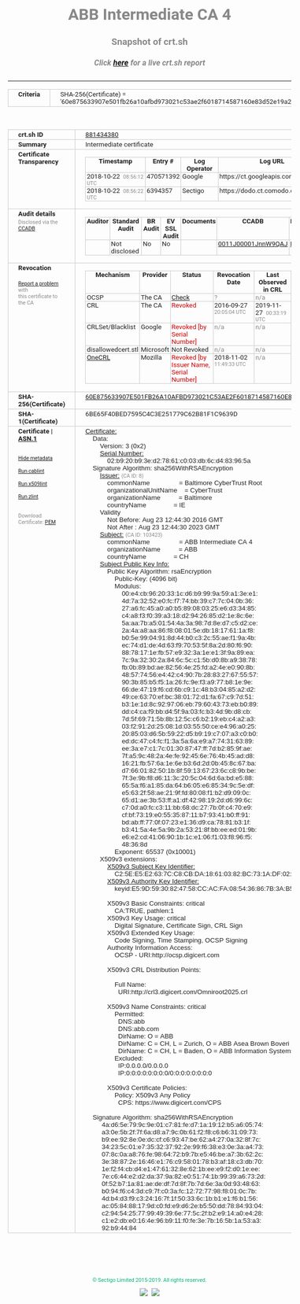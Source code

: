 # ABB Intermediate CA 4
### Snapshot of crt.sh
##### Click [here](https://crt.sh/?q=60E875633907E501FB26A10AFBD973021C53AE2F6018714587160E83D52E19A2) for a live crt.sh report

---
<!DOCTYPE HTML PUBLIC "-//W3C//DTD HTML 4.0 Transitional//EN">
<HTML>
<HEAD>
  <META http-equiv="Content-Type" content="text/html; charset=UTF-8">
  <TITLE>crt.sh | 60e875633907e501fb26a10afbd973021c53ae2f6018714587160e83d52e19a2</TITLE>
  <META name="description" content="Free CT Log Certificate Search Tool from Sectigo (formerly Comodo CA)">
  <META name="keywords" content="crt.sh, CT, Certificate Transparency, Certificate Search, SSL Certificate, Sectigo, Comodo CA">
  <LINK href="//fonts.googleapis.com/css?family=Roboto+Mono|Roboto:400,400i,700,700i" rel="stylesheet">
  <STYLE type="text/css">
    a {
      white-space: nowrap;
    }
    body {
      color: #888888;
      font: 12pt Roboto, sans-serif;
      padding-top: 10px;
      text-align: center
    }
    form {
      margin: 0px
    }
    span {
      border-radius: 10px
    }
    span.heading {
      color: #888888;
      font: 12pt Roboto, sans-serif
    }
    span.title {
      background-color: #00B373;
      color: #FFFFFF;
      font: bold 18pt Roboto, sans-serif;
      padding: 0px 5px
    }
    span.text {
      color: #888888;
      font: 10pt Roboto, sans-serif
    }
    span.whiteongrey {
      background-color: #D9D9D6;
      color: #FFFFFF;
      font: bold 18pt Roboto, sans-serif;
      padding: 0px 5px
    }
    table {
      border-collapse: collapse;
      color: #222222;
      font: 10pt Roboto, sans-serif;
      margin-left: auto;
      margin-right: auto
    }
    table.options {
      border: none;
      margin-left: 10px
    }
    td, th {
      border: 1px solid #CCCCCC;
      padding: 0px 2px;
      text-align: left;
      vertical-align: top
    }
    td.outer, th.outer {
      border: 1px solid #CCCCCC;
      padding: 2px 20px;
      text-align: left
    }
    th.heading {
      color: #888888;
      font: bold italic 12pt Roboto, sans-serif;
      padding: 20px 0px 0px;
      text-align: center
    }
    th.options, td.options {
      border: none;
      vertical-align: middle
    }
    td.text {
      font: 10pt "Roboto Mono", sans-serif;
      padding: 2px 20px
    }
    td.heading {
      border: none;
      color: #888888;
      font: 12pt Roboto, sans-serif;
      padding-top: 20px;
      text-align: center
    }
    table.lint td, th {
      text-align: center
    }
    .button {
      background-color: #00B373;
      border-radius: 10px;
      color: #FFFFFF;
      font: bold 13pt Roboto, sans-serif
    }
    .copyright {
      font: 8pt Roboto, sans-serif;
      color: #00B373
    }
    .input {
      border: 1px solid #888888;
      font-weight: bold;
      text-align: center
    }
    .small {
      font: 8pt Roboto, sans-serif;
      color: #888888
    }
    .error {
      background-color: #FFDFDF;
      color: #CC0000;
      font-weight: bold
    }
    .fatal {
      background-color: #0000AA;
      color: #FFFFFF;
      font-weight: bold
    }
    .notice {
      background-color: #FFFFDF;
      color: #606000
    }
    .warning {
      background-color: #FFEFDF;
      color: #DF6000
    }
  </STYLE>
</HEAD>
<BODY>

<TABLE>
  <TR>
    <TH class="outer">Criteria</TH>
    <TD class="outer">SHA-256(Certificate) = '60e875633907e501fb26a10afbd973021c53ae2f6018714587160e83d52e19a2'</TD>
  </TR>
</TABLE>
<BR>
<TABLE>
  <TR>
    <TH class="outer">crt.sh ID</TH>
    <TD class="outer"><A href="?id=881434380">881434380</A></TD>
  </TR>
  <TR>
    <TH class="outer">Summary</TH>
    <TD class="outer">Intermediate certificate</TD>
  </TR>
  <TR>
    <TH class="outer">Certificate<BR>Transparency</TH>
    <TD class="outer">
<TABLE class="options" style="margin-left:0px">
  <TR>
    <TH>Timestamp</TH>
    <TH>Entry #</TH>
    <TH>Log Operator</TH>
    <TH>Log URL</TH>
  </TR>
  <TR>
    <TD>2018-10-22&nbsp; <FONT class="small">08:56:12 UTC</FONT></TD>
    <TD>470571392</TD>
    <TD>Google</TD>
    <TD>https://ct.googleapis.com/rocketeer</TD>
  </TR>
  <TR>
    <TD>2018-10-22&nbsp; <FONT class="small">08:56:22 UTC</FONT></TD>
    <TD>6394357</TD>
    <TD>Sectigo</TD>
    <TD>https://dodo.ct.comodo.com</TD>
  </TR>
</TABLE>
    </TD>
  </TR>
  <TR>
    <TH class="outer">Audit details<BR>
      <DIV class="small" style="padding-top:3px">Disclosed via the
        <A href="//ccadb-public.secure.force.com/mozilla/PublicAllIntermediateCerts" target="_blank">CCADB</A></DIV>
    </TH>
    <TD class="outer">
<TABLE class="options" style="margin-left:0px">
  <TR>
    <TH>Auditor</TH>
    <TH>Standard Audit</TH>
    <TH>BR Audit</TH>
    <TH>EV SSL Audit</TH>
    <TH>Documents</TH>
    <TH>CCADB</TH>
    <TH>Root Owner / Certificate</TH>
  </TR>
  <TR>
    <TD style="vertical-align:middle"></TD>
    <TD>Not disclosed    <TD>No    <TD>No    <TD>
    </TD>
    <TD><A href="//ccadb.force.com/0011J00001JnnW9QAJ" target="_blank">0011J00001JnnW9QAJ</A></TD>
    <TD><A href="/?id=76">DigiCert</A></TD>
  </TR>
</TABLE>
    </TD>
  </TR>
  <TR>
    <TH class="outer">Revocation<BR><BR>
      <DIV class="small" style="padding-top:3px"><A href="?id=881434380&opt=problemreporting">Report a problem</A> with<BR>this certificate to the CA</DIV></TH>
    <TD class="outer">
      <TABLE class="options" style="margin-left:0px">
        <TR>
          <TH>Mechanism</TH>
          <TH>Provider</TH>
          <TH>Status</TH>
          <TH>Revocation Date</TH>
          <TH>Last Observed in CRL</TH>
          <TH>Last Checked <SPAN style="color:#CC0000;vertical-align:middle;font-size:70%;font-weight:normal">(Error)</SPAN></TH>
        </TR>
        <TR>
          <TD>OCSP</TD>
          <TD>The CA</TD>
          <TD><A href="?id=881434380&opt=ocsp">Check</A></TD>
          <TD><SPAN style="color:#888888">?</SPAN></TD>
          <TD><SPAN style="color:#888888">n/a</SPAN></TD>
          <TD><SPAN style="color:#888888">?</SPAN></TD>
        </TR>
        <TR>
          <TD>CRL</TD>
          <TD>The CA</TD>
          <TD><SPAN style="color:#CC0000">Revoked</SPAN></TD><TD>2016-09-27&nbsp; <FONT class="small">20:05:04 UTC</FONT></TD><TD>2019-11-27&nbsp; <FONT class="small">00:33:19 UTC</FONT></TD><TD>2019-12-04&nbsp; <FONT class="small">20:05:09 UTC</FONT></TD>
        </TR>
        <TR>
          <TD>CRLSet/Blacklist</TD>
          <TD>Google</TD>
          <TD><SPAN style="color:#CC0000">Revoked [by Serial Number]</SPAN></TD>
          <TD><SPAN style="color:#888888">n/a</SPAN></TD>
          <TD><SPAN style="color:#888888">n/a</SPAN></TD>
          <TD><SPAN style="color:#888888">n/a</SPAN></TD>
        </TR>
        <TR>
          <TD>disallowedcert.stl</TD>
          <TD>Microsoft</TD>
          <TD>Not Revoked</TD>
          <TD><SPAN style="color:#888888">n/a</SPAN></TD>
          <TD><SPAN style="color:#888888">n/a</SPAN></TD>
          <TD><SPAN style="color:#888888">n/a</SPAN></TD>
        </TR>
        <TR>
          <TD><A href="/mozilla-onecrl" target="_blank">OneCRL</A></TD>
          <TD>Mozilla</TD>
          <TD><SPAN style="color:#CC0000">Revoked [by Issuer Name, Serial Number]</SPAN></TD><TD>2018-11-02&nbsp; <FONT class="small">11:49:33 UTC</FONT></TD>
          <TD><SPAN style="color:#888888">n/a</SPAN></TD>
          <TD><SPAN style="color:#888888">n/a</SPAN></TD>
        </TR>
      </TABLE>
    </TD>
  </TR>
  <TR>
    <TH class="outer">SHA-256(Certificate)</TH>
    <TD class="outer"><A href="//censys.io/certificates/60e875633907e501fb26a10afbd973021c53ae2f6018714587160e83d52e19a2">60E875633907E501FB26A10AFBD973021C53AE2F6018714587160E83D52E19A2</A></TD>
  </TR>
  <TR>
    <TH class="outer">SHA-1(Certificate)</TH>
    <TD class="outer">6BE65F40BED7595C4C3E251779C62B81F1C9639D</TD>
  </TR>
  <TR>
    <TH class="outer">Certificate | <A href="?asn1=881434380">ASN.1</A>
      <SPAN class="small"><BR>
      <BR><BR><A href="?id=881434380&opt=nometadata">Hide metadata</A>
      <BR><BR><A href="?id=881434380&opt=cablint">Run cablint</A>
      <BR><BR><A href="?id=881434380&opt=x509lint">Run x509lint</A>
      <BR><BR><A href="?id=881434380&opt=zlint">Run zlint</A>
      <BR><BR><BR>Download Certificate: <A href="?d=881434380">PEM</A>
      </SPAN>
    </TH>
    <TD class="text"><A href="?d=881434380">Certificate:</A><BR>&nbsp;&nbsp;&nbsp;&nbsp;Data:<BR>&nbsp;&nbsp;&nbsp;&nbsp;&nbsp;&nbsp;&nbsp;&nbsp;Version:&nbsp;3&nbsp;(0x2)<BR>&nbsp;&nbsp;&nbsp;&nbsp;&nbsp;&nbsp;&nbsp;&nbsp;<A href="?serial=02b920b93ed27861c003db6cd483965a">Serial&nbsp;Number:</A><BR>&nbsp;&nbsp;&nbsp;&nbsp;&nbsp;&nbsp;&nbsp;&nbsp;&nbsp;&nbsp;&nbsp;&nbsp;02:b9:20:b9:3e:d2:78:61:c0:03:db:6c:d4:83:96:5a<BR>&nbsp;&nbsp;&nbsp;&nbsp;Signature&nbsp;Algorithm:&nbsp;sha256WithRSAEncryption<BR>&nbsp;&nbsp;&nbsp;&nbsp;&nbsp;&nbsp;&nbsp;&nbsp;<A href="?caid=8">Issuer:</A> <SPAN class="small">(CA ID: 8)</SPAN><BR>&nbsp;&nbsp;&nbsp;&nbsp;&nbsp;&nbsp;&nbsp;&nbsp;&nbsp;&nbsp;&nbsp;&nbsp;commonName&nbsp;&nbsp;&nbsp;&nbsp;&nbsp;&nbsp;&nbsp;&nbsp;&nbsp;&nbsp;&nbsp;&nbsp;&nbsp;&nbsp;&nbsp;&nbsp;=&nbsp;Baltimore&nbsp;CyberTrust&nbsp;Root<BR>&nbsp;&nbsp;&nbsp;&nbsp;&nbsp;&nbsp;&nbsp;&nbsp;&nbsp;&nbsp;&nbsp;&nbsp;organizationalUnitName&nbsp;&nbsp;&nbsp;&nbsp;=&nbsp;CyberTrust<BR>&nbsp;&nbsp;&nbsp;&nbsp;&nbsp;&nbsp;&nbsp;&nbsp;&nbsp;&nbsp;&nbsp;&nbsp;organizationName&nbsp;&nbsp;&nbsp;&nbsp;&nbsp;&nbsp;&nbsp;&nbsp;&nbsp;&nbsp;=&nbsp;Baltimore<BR>&nbsp;&nbsp;&nbsp;&nbsp;&nbsp;&nbsp;&nbsp;&nbsp;&nbsp;&nbsp;&nbsp;&nbsp;countryName&nbsp;&nbsp;&nbsp;&nbsp;&nbsp;&nbsp;&nbsp;&nbsp;&nbsp;&nbsp;&nbsp;&nbsp;&nbsp;&nbsp;&nbsp;=&nbsp;IE<BR>&nbsp;&nbsp;&nbsp;&nbsp;&nbsp;&nbsp;&nbsp;&nbsp;Validity<BR>&nbsp;&nbsp;&nbsp;&nbsp;&nbsp;&nbsp;&nbsp;&nbsp;&nbsp;&nbsp;&nbsp;&nbsp;Not&nbsp;Before:&nbsp;Aug&nbsp;23&nbsp;12:44:30&nbsp;2016&nbsp;GMT<BR>&nbsp;&nbsp;&nbsp;&nbsp;&nbsp;&nbsp;&nbsp;&nbsp;&nbsp;&nbsp;&nbsp;&nbsp;Not&nbsp;After&nbsp;:&nbsp;Aug&nbsp;23&nbsp;12:44:30&nbsp;2023&nbsp;GMT<BR>&nbsp;&nbsp;&nbsp;&nbsp;&nbsp;&nbsp;&nbsp;&nbsp;<A href="?caid=103423">Subject:</A> <SPAN class="small">(CA ID: 103423)</SPAN><BR>&nbsp;&nbsp;&nbsp;&nbsp;&nbsp;&nbsp;&nbsp;&nbsp;&nbsp;&nbsp;&nbsp;&nbsp;commonName&nbsp;&nbsp;&nbsp;&nbsp;&nbsp;&nbsp;&nbsp;&nbsp;&nbsp;&nbsp;&nbsp;&nbsp;&nbsp;&nbsp;&nbsp;&nbsp;=&nbsp;ABB&nbsp;Intermediate&nbsp;CA&nbsp;4<BR>&nbsp;&nbsp;&nbsp;&nbsp;&nbsp;&nbsp;&nbsp;&nbsp;&nbsp;&nbsp;&nbsp;&nbsp;organizationName&nbsp;&nbsp;&nbsp;&nbsp;&nbsp;&nbsp;&nbsp;&nbsp;&nbsp;&nbsp;=&nbsp;ABB<BR>&nbsp;&nbsp;&nbsp;&nbsp;&nbsp;&nbsp;&nbsp;&nbsp;&nbsp;&nbsp;&nbsp;&nbsp;countryName&nbsp;&nbsp;&nbsp;&nbsp;&nbsp;&nbsp;&nbsp;&nbsp;&nbsp;&nbsp;&nbsp;&nbsp;&nbsp;&nbsp;&nbsp;=&nbsp;CH<BR>&nbsp;&nbsp;&nbsp;&nbsp;&nbsp;&nbsp;&nbsp;&nbsp;<A href="?spkisha256=91a3ab4f3a1ef86879716b795df6ad71c02db6b9db9520b06288c59fb5349613">Subject&nbsp;Public&nbsp;Key&nbsp;Info:</A><BR>&nbsp;&nbsp;&nbsp;&nbsp;&nbsp;&nbsp;&nbsp;&nbsp;&nbsp;&nbsp;&nbsp;&nbsp;Public&nbsp;Key&nbsp;Algorithm:&nbsp;rsaEncryption<BR>&nbsp;&nbsp;&nbsp;&nbsp;&nbsp;&nbsp;&nbsp;&nbsp;&nbsp;&nbsp;&nbsp;&nbsp;&nbsp;&nbsp;&nbsp;&nbsp;Public-Key:&nbsp;(4096&nbsp;bit)<BR>&nbsp;&nbsp;&nbsp;&nbsp;&nbsp;&nbsp;&nbsp;&nbsp;&nbsp;&nbsp;&nbsp;&nbsp;&nbsp;&nbsp;&nbsp;&nbsp;Modulus:<BR>&nbsp;&nbsp;&nbsp;&nbsp;&nbsp;&nbsp;&nbsp;&nbsp;&nbsp;&nbsp;&nbsp;&nbsp;&nbsp;&nbsp;&nbsp;&nbsp;&nbsp;&nbsp;&nbsp;&nbsp;00:e4:cb:96:20:33:1c:d6:b9:99:9a:59:a1:3e:e1:<BR>&nbsp;&nbsp;&nbsp;&nbsp;&nbsp;&nbsp;&nbsp;&nbsp;&nbsp;&nbsp;&nbsp;&nbsp;&nbsp;&nbsp;&nbsp;&nbsp;&nbsp;&nbsp;&nbsp;&nbsp;4d:7a:32:52:e0:fc:f7:74:bb:39:c7:7c:04:0b:36:<BR>&nbsp;&nbsp;&nbsp;&nbsp;&nbsp;&nbsp;&nbsp;&nbsp;&nbsp;&nbsp;&nbsp;&nbsp;&nbsp;&nbsp;&nbsp;&nbsp;&nbsp;&nbsp;&nbsp;&nbsp;27:a6:fc:45:a0:a0:b5:89:08:03:25:e6:d3:34:85:<BR>&nbsp;&nbsp;&nbsp;&nbsp;&nbsp;&nbsp;&nbsp;&nbsp;&nbsp;&nbsp;&nbsp;&nbsp;&nbsp;&nbsp;&nbsp;&nbsp;&nbsp;&nbsp;&nbsp;&nbsp;c4:a8:f3:f0:39:a3:18:d2:94:26:85:d2:1e:8c:6e:<BR>&nbsp;&nbsp;&nbsp;&nbsp;&nbsp;&nbsp;&nbsp;&nbsp;&nbsp;&nbsp;&nbsp;&nbsp;&nbsp;&nbsp;&nbsp;&nbsp;&nbsp;&nbsp;&nbsp;&nbsp;5a:aa:7b:a5:01:54:4a:3a:98:7d:8e:d7:c5:d2:ce:<BR>&nbsp;&nbsp;&nbsp;&nbsp;&nbsp;&nbsp;&nbsp;&nbsp;&nbsp;&nbsp;&nbsp;&nbsp;&nbsp;&nbsp;&nbsp;&nbsp;&nbsp;&nbsp;&nbsp;&nbsp;2a:4a:a8:aa:86:f8:08:01:5e:db:18:17:61:1a:f8:<BR>&nbsp;&nbsp;&nbsp;&nbsp;&nbsp;&nbsp;&nbsp;&nbsp;&nbsp;&nbsp;&nbsp;&nbsp;&nbsp;&nbsp;&nbsp;&nbsp;&nbsp;&nbsp;&nbsp;&nbsp;b0:5e:99:04:91:8d:44:b0:c3:2c:55:ae:f1:9a:4b:<BR>&nbsp;&nbsp;&nbsp;&nbsp;&nbsp;&nbsp;&nbsp;&nbsp;&nbsp;&nbsp;&nbsp;&nbsp;&nbsp;&nbsp;&nbsp;&nbsp;&nbsp;&nbsp;&nbsp;&nbsp;ec:74:d1:de:4d:63:f9:70:53:5f:8a:2d:80:f6:90:<BR>&nbsp;&nbsp;&nbsp;&nbsp;&nbsp;&nbsp;&nbsp;&nbsp;&nbsp;&nbsp;&nbsp;&nbsp;&nbsp;&nbsp;&nbsp;&nbsp;&nbsp;&nbsp;&nbsp;&nbsp;88:78:17:1e:fb:57:e9:32:3a:1e:e1:3f:9a:89:ea:<BR>&nbsp;&nbsp;&nbsp;&nbsp;&nbsp;&nbsp;&nbsp;&nbsp;&nbsp;&nbsp;&nbsp;&nbsp;&nbsp;&nbsp;&nbsp;&nbsp;&nbsp;&nbsp;&nbsp;&nbsp;7c:9a:32:30:2a:84:6c:5c:c1:5b:d0:8b:a9:38:78:<BR>&nbsp;&nbsp;&nbsp;&nbsp;&nbsp;&nbsp;&nbsp;&nbsp;&nbsp;&nbsp;&nbsp;&nbsp;&nbsp;&nbsp;&nbsp;&nbsp;&nbsp;&nbsp;&nbsp;&nbsp;fb:0b:89:bd:ae:82:56:4e:25:fd:a2:4e:e0:90:8b:<BR>&nbsp;&nbsp;&nbsp;&nbsp;&nbsp;&nbsp;&nbsp;&nbsp;&nbsp;&nbsp;&nbsp;&nbsp;&nbsp;&nbsp;&nbsp;&nbsp;&nbsp;&nbsp;&nbsp;&nbsp;48:57:74:56:e4:42:c4:90:7b:28:83:27:67:55:57:<BR>&nbsp;&nbsp;&nbsp;&nbsp;&nbsp;&nbsp;&nbsp;&nbsp;&nbsp;&nbsp;&nbsp;&nbsp;&nbsp;&nbsp;&nbsp;&nbsp;&nbsp;&nbsp;&nbsp;&nbsp;90:3b:85:b5:f5:1a:26:fc:9e:f3:a9:77:b8:1e:9e:<BR>&nbsp;&nbsp;&nbsp;&nbsp;&nbsp;&nbsp;&nbsp;&nbsp;&nbsp;&nbsp;&nbsp;&nbsp;&nbsp;&nbsp;&nbsp;&nbsp;&nbsp;&nbsp;&nbsp;&nbsp;66:de:47:19:f6:cd:6b:c9:1c:48:b3:04:85:a2:d2:<BR>&nbsp;&nbsp;&nbsp;&nbsp;&nbsp;&nbsp;&nbsp;&nbsp;&nbsp;&nbsp;&nbsp;&nbsp;&nbsp;&nbsp;&nbsp;&nbsp;&nbsp;&nbsp;&nbsp;&nbsp;49:ce:63:70:ef:bc:38:01:72:d1:fa:67:c9:7d:51:<BR>&nbsp;&nbsp;&nbsp;&nbsp;&nbsp;&nbsp;&nbsp;&nbsp;&nbsp;&nbsp;&nbsp;&nbsp;&nbsp;&nbsp;&nbsp;&nbsp;&nbsp;&nbsp;&nbsp;&nbsp;b3:1e:1d:8c:92:97:06:eb:79:60:43:73:eb:b0:89:<BR>&nbsp;&nbsp;&nbsp;&nbsp;&nbsp;&nbsp;&nbsp;&nbsp;&nbsp;&nbsp;&nbsp;&nbsp;&nbsp;&nbsp;&nbsp;&nbsp;&nbsp;&nbsp;&nbsp;&nbsp;dd:c4:ca:f9:bb:d4:5f:9a:03:fc:b3:4d:9b:d8:cb:<BR>&nbsp;&nbsp;&nbsp;&nbsp;&nbsp;&nbsp;&nbsp;&nbsp;&nbsp;&nbsp;&nbsp;&nbsp;&nbsp;&nbsp;&nbsp;&nbsp;&nbsp;&nbsp;&nbsp;&nbsp;7d:5f:69:71:5b:8b:12:5c:c6:b2:19:eb:c4:a2:a3:<BR>&nbsp;&nbsp;&nbsp;&nbsp;&nbsp;&nbsp;&nbsp;&nbsp;&nbsp;&nbsp;&nbsp;&nbsp;&nbsp;&nbsp;&nbsp;&nbsp;&nbsp;&nbsp;&nbsp;&nbsp;03:f2:91:2d:25:08:1d:03:55:50:ce:e4:96:a0:25:<BR>&nbsp;&nbsp;&nbsp;&nbsp;&nbsp;&nbsp;&nbsp;&nbsp;&nbsp;&nbsp;&nbsp;&nbsp;&nbsp;&nbsp;&nbsp;&nbsp;&nbsp;&nbsp;&nbsp;&nbsp;20:85:03:d6:5b:59:22:d5:b9:19:c7:07:a3:c0:b0:<BR>&nbsp;&nbsp;&nbsp;&nbsp;&nbsp;&nbsp;&nbsp;&nbsp;&nbsp;&nbsp;&nbsp;&nbsp;&nbsp;&nbsp;&nbsp;&nbsp;&nbsp;&nbsp;&nbsp;&nbsp;ed:dc:47:c4:fc:f1:3a:5a:6a:e9:a7:74:31:63:89:<BR>&nbsp;&nbsp;&nbsp;&nbsp;&nbsp;&nbsp;&nbsp;&nbsp;&nbsp;&nbsp;&nbsp;&nbsp;&nbsp;&nbsp;&nbsp;&nbsp;&nbsp;&nbsp;&nbsp;&nbsp;ee:3a:e7:c1:7c:01:30:87:47:ff:7d:b2:85:9f:ae:<BR>&nbsp;&nbsp;&nbsp;&nbsp;&nbsp;&nbsp;&nbsp;&nbsp;&nbsp;&nbsp;&nbsp;&nbsp;&nbsp;&nbsp;&nbsp;&nbsp;&nbsp;&nbsp;&nbsp;&nbsp;7f:a5:9c:48:2a:4e:fe:92:45:6e:76:4b:45:ad:d8:<BR>&nbsp;&nbsp;&nbsp;&nbsp;&nbsp;&nbsp;&nbsp;&nbsp;&nbsp;&nbsp;&nbsp;&nbsp;&nbsp;&nbsp;&nbsp;&nbsp;&nbsp;&nbsp;&nbsp;&nbsp;16:21:fb:57:6a:1e:6e:b3:6d:2d:0b:45:8c:67:ba:<BR>&nbsp;&nbsp;&nbsp;&nbsp;&nbsp;&nbsp;&nbsp;&nbsp;&nbsp;&nbsp;&nbsp;&nbsp;&nbsp;&nbsp;&nbsp;&nbsp;&nbsp;&nbsp;&nbsp;&nbsp;d7:66:01:82:50:1b:8f:59:13:67:23:6c:c8:9b:be:<BR>&nbsp;&nbsp;&nbsp;&nbsp;&nbsp;&nbsp;&nbsp;&nbsp;&nbsp;&nbsp;&nbsp;&nbsp;&nbsp;&nbsp;&nbsp;&nbsp;&nbsp;&nbsp;&nbsp;&nbsp;7f:3e:9b:f8:d6:11:3c:20:5c:04:6d:6a:bd:e5:88:<BR>&nbsp;&nbsp;&nbsp;&nbsp;&nbsp;&nbsp;&nbsp;&nbsp;&nbsp;&nbsp;&nbsp;&nbsp;&nbsp;&nbsp;&nbsp;&nbsp;&nbsp;&nbsp;&nbsp;&nbsp;65:5a:f6:a1:85:da:64:b6:05:e6:85:34:9c:5e:df:<BR>&nbsp;&nbsp;&nbsp;&nbsp;&nbsp;&nbsp;&nbsp;&nbsp;&nbsp;&nbsp;&nbsp;&nbsp;&nbsp;&nbsp;&nbsp;&nbsp;&nbsp;&nbsp;&nbsp;&nbsp;e5:63:2f:58:ae:21:9f:fd:80:08:f1:b2:d9:09:0c:<BR>&nbsp;&nbsp;&nbsp;&nbsp;&nbsp;&nbsp;&nbsp;&nbsp;&nbsp;&nbsp;&nbsp;&nbsp;&nbsp;&nbsp;&nbsp;&nbsp;&nbsp;&nbsp;&nbsp;&nbsp;65:d1:ae:3b:53:ff:a1:df:42:98:19:2d:d6:99:6c:<BR>&nbsp;&nbsp;&nbsp;&nbsp;&nbsp;&nbsp;&nbsp;&nbsp;&nbsp;&nbsp;&nbsp;&nbsp;&nbsp;&nbsp;&nbsp;&nbsp;&nbsp;&nbsp;&nbsp;&nbsp;c7:0d:a0:fc:c3:11:bb:68:dc:27:7b:0f:c4:70:e9:<BR>&nbsp;&nbsp;&nbsp;&nbsp;&nbsp;&nbsp;&nbsp;&nbsp;&nbsp;&nbsp;&nbsp;&nbsp;&nbsp;&nbsp;&nbsp;&nbsp;&nbsp;&nbsp;&nbsp;&nbsp;cf:bf:73:19:e0:55:35:87:11:b7:93:41:b0:ff:91:<BR>&nbsp;&nbsp;&nbsp;&nbsp;&nbsp;&nbsp;&nbsp;&nbsp;&nbsp;&nbsp;&nbsp;&nbsp;&nbsp;&nbsp;&nbsp;&nbsp;&nbsp;&nbsp;&nbsp;&nbsp;bd:ab:ff:77:0f:07:23:e1:36:d9:ca:78:81:b3:1f:<BR>&nbsp;&nbsp;&nbsp;&nbsp;&nbsp;&nbsp;&nbsp;&nbsp;&nbsp;&nbsp;&nbsp;&nbsp;&nbsp;&nbsp;&nbsp;&nbsp;&nbsp;&nbsp;&nbsp;&nbsp;b3:41:5a:4e:5a:9b:2a:53:21:8f:bb:ee:ed:01:9b:<BR>&nbsp;&nbsp;&nbsp;&nbsp;&nbsp;&nbsp;&nbsp;&nbsp;&nbsp;&nbsp;&nbsp;&nbsp;&nbsp;&nbsp;&nbsp;&nbsp;&nbsp;&nbsp;&nbsp;&nbsp;e6:e2:cd:41:06:90:1b:1c:e1:06:f1:03:f8:96:f5:<BR>&nbsp;&nbsp;&nbsp;&nbsp;&nbsp;&nbsp;&nbsp;&nbsp;&nbsp;&nbsp;&nbsp;&nbsp;&nbsp;&nbsp;&nbsp;&nbsp;&nbsp;&nbsp;&nbsp;&nbsp;48:36:8d<BR>&nbsp;&nbsp;&nbsp;&nbsp;&nbsp;&nbsp;&nbsp;&nbsp;&nbsp;&nbsp;&nbsp;&nbsp;&nbsp;&nbsp;&nbsp;&nbsp;Exponent:&nbsp;65537&nbsp;(0x10001)<BR>&nbsp;&nbsp;&nbsp;&nbsp;&nbsp;&nbsp;&nbsp;&nbsp;X509v3&nbsp;extensions:<BR>&nbsp;&nbsp;&nbsp;&nbsp;&nbsp;&nbsp;&nbsp;&nbsp;&nbsp;&nbsp;&nbsp;&nbsp;<A href="?ski=c25ee5e2637cc8cbda18610382bc731adf0264bf">X509v3&nbsp;Subject&nbsp;Key&nbsp;Identifier:</A><BR>&nbsp;&nbsp;&nbsp;&nbsp;&nbsp;&nbsp;&nbsp;&nbsp;&nbsp;&nbsp;&nbsp;&nbsp;&nbsp;&nbsp;&nbsp;&nbsp;C2:5E:E5:E2:63:7C:C8:CB:DA:18:61:03:82:BC:73:1A:DF:02:64:BF<BR>&nbsp;&nbsp;&nbsp;&nbsp;&nbsp;&nbsp;&nbsp;&nbsp;&nbsp;&nbsp;&nbsp;&nbsp;<A href="?ski=e59d5930824758ccacfa085436867b3ab5044df0">X509v3&nbsp;Authority&nbsp;Key&nbsp;Identifier:</A><BR>&nbsp;&nbsp;&nbsp;&nbsp;&nbsp;&nbsp;&nbsp;&nbsp;&nbsp;&nbsp;&nbsp;&nbsp;&nbsp;&nbsp;&nbsp;&nbsp;keyid:E5:9D:59:30:82:47:58:CC:AC:FA:08:54:36:86:7B:3A:B5:04:4D:F0<BR><BR>&nbsp;&nbsp;&nbsp;&nbsp;&nbsp;&nbsp;&nbsp;&nbsp;&nbsp;&nbsp;&nbsp;&nbsp;X509v3&nbsp;Basic&nbsp;Constraints:&nbsp;critical<BR>&nbsp;&nbsp;&nbsp;&nbsp;&nbsp;&nbsp;&nbsp;&nbsp;&nbsp;&nbsp;&nbsp;&nbsp;&nbsp;&nbsp;&nbsp;&nbsp;CA:TRUE,&nbsp;pathlen:1<BR>&nbsp;&nbsp;&nbsp;&nbsp;&nbsp;&nbsp;&nbsp;&nbsp;&nbsp;&nbsp;&nbsp;&nbsp;X509v3&nbsp;Key&nbsp;Usage:&nbsp;critical<BR>&nbsp;&nbsp;&nbsp;&nbsp;&nbsp;&nbsp;&nbsp;&nbsp;&nbsp;&nbsp;&nbsp;&nbsp;&nbsp;&nbsp;&nbsp;&nbsp;Digital&nbsp;Signature,&nbsp;Certificate&nbsp;Sign,&nbsp;CRL&nbsp;Sign<BR>&nbsp;&nbsp;&nbsp;&nbsp;&nbsp;&nbsp;&nbsp;&nbsp;&nbsp;&nbsp;&nbsp;&nbsp;X509v3&nbsp;Extended&nbsp;Key&nbsp;Usage:&nbsp;<BR>&nbsp;&nbsp;&nbsp;&nbsp;&nbsp;&nbsp;&nbsp;&nbsp;&nbsp;&nbsp;&nbsp;&nbsp;&nbsp;&nbsp;&nbsp;&nbsp;Code&nbsp;Signing,&nbsp;Time&nbsp;Stamping,&nbsp;OCSP&nbsp;Signing<BR>&nbsp;&nbsp;&nbsp;&nbsp;&nbsp;&nbsp;&nbsp;&nbsp;&nbsp;&nbsp;&nbsp;&nbsp;Authority&nbsp;Information&nbsp;Access:&nbsp;<BR>&nbsp;&nbsp;&nbsp;&nbsp;&nbsp;&nbsp;&nbsp;&nbsp;&nbsp;&nbsp;&nbsp;&nbsp;&nbsp;&nbsp;&nbsp;&nbsp;OCSP&nbsp;-&nbsp;URI:http://ocsp.digicert.com<BR><BR>&nbsp;&nbsp;&nbsp;&nbsp;&nbsp;&nbsp;&nbsp;&nbsp;&nbsp;&nbsp;&nbsp;&nbsp;X509v3&nbsp;CRL&nbsp;Distribution&nbsp;Points:&nbsp;<BR><BR>&nbsp;&nbsp;&nbsp;&nbsp;&nbsp;&nbsp;&nbsp;&nbsp;&nbsp;&nbsp;&nbsp;&nbsp;&nbsp;&nbsp;&nbsp;&nbsp;Full&nbsp;Name:<BR>&nbsp;&nbsp;&nbsp;&nbsp;&nbsp;&nbsp;&nbsp;&nbsp;&nbsp;&nbsp;&nbsp;&nbsp;&nbsp;&nbsp;&nbsp;&nbsp;&nbsp;&nbsp;URI:http://crl3.digicert.com/Omniroot2025.crl<BR><BR>&nbsp;&nbsp;&nbsp;&nbsp;&nbsp;&nbsp;&nbsp;&nbsp;&nbsp;&nbsp;&nbsp;&nbsp;X509v3&nbsp;Name&nbsp;Constraints:&nbsp;critical<BR>&nbsp;&nbsp;&nbsp;&nbsp;&nbsp;&nbsp;&nbsp;&nbsp;&nbsp;&nbsp;&nbsp;&nbsp;&nbsp;&nbsp;&nbsp;&nbsp;Permitted:<BR>&nbsp;&nbsp;&nbsp;&nbsp;&nbsp;&nbsp;&nbsp;&nbsp;&nbsp;&nbsp;&nbsp;&nbsp;&nbsp;&nbsp;&nbsp;&nbsp;&nbsp;&nbsp;DNS:abb<BR>&nbsp;&nbsp;&nbsp;&nbsp;&nbsp;&nbsp;&nbsp;&nbsp;&nbsp;&nbsp;&nbsp;&nbsp;&nbsp;&nbsp;&nbsp;&nbsp;&nbsp;&nbsp;DNS:abb.com<BR>&nbsp;&nbsp;&nbsp;&nbsp;&nbsp;&nbsp;&nbsp;&nbsp;&nbsp;&nbsp;&nbsp;&nbsp;&nbsp;&nbsp;&nbsp;&nbsp;&nbsp;&nbsp;DirName:&nbsp;O&nbsp;=&nbsp;ABB<BR>&nbsp;&nbsp;&nbsp;&nbsp;&nbsp;&nbsp;&nbsp;&nbsp;&nbsp;&nbsp;&nbsp;&nbsp;&nbsp;&nbsp;&nbsp;&nbsp;&nbsp;&nbsp;DirName:&nbsp;C&nbsp;=&nbsp;CH,&nbsp;L&nbsp;=&nbsp;Zurich,&nbsp;O&nbsp;=&nbsp;ABB&nbsp;Asea&nbsp;Brown&nbsp;Boveri&nbsp;Ltd.<BR>&nbsp;&nbsp;&nbsp;&nbsp;&nbsp;&nbsp;&nbsp;&nbsp;&nbsp;&nbsp;&nbsp;&nbsp;&nbsp;&nbsp;&nbsp;&nbsp;&nbsp;&nbsp;DirName:&nbsp;C&nbsp;=&nbsp;CH,&nbsp;L&nbsp;=&nbsp;Baden,&nbsp;O&nbsp;=&nbsp;ABB&nbsp;Information&nbsp;Systems&nbsp;Ltd.<BR>&nbsp;&nbsp;&nbsp;&nbsp;&nbsp;&nbsp;&nbsp;&nbsp;&nbsp;&nbsp;&nbsp;&nbsp;&nbsp;&nbsp;&nbsp;&nbsp;Excluded:<BR>&nbsp;&nbsp;&nbsp;&nbsp;&nbsp;&nbsp;&nbsp;&nbsp;&nbsp;&nbsp;&nbsp;&nbsp;&nbsp;&nbsp;&nbsp;&nbsp;&nbsp;&nbsp;IP:0.0.0.0/0.0.0.0<BR>&nbsp;&nbsp;&nbsp;&nbsp;&nbsp;&nbsp;&nbsp;&nbsp;&nbsp;&nbsp;&nbsp;&nbsp;&nbsp;&nbsp;&nbsp;&nbsp;&nbsp;&nbsp;IP:0:0:0:0:0:0:0:0/0:0:0:0:0:0:0:0<BR><BR>&nbsp;&nbsp;&nbsp;&nbsp;&nbsp;&nbsp;&nbsp;&nbsp;&nbsp;&nbsp;&nbsp;&nbsp;X509v3&nbsp;Certificate&nbsp;Policies:&nbsp;<BR>&nbsp;&nbsp;&nbsp;&nbsp;&nbsp;&nbsp;&nbsp;&nbsp;&nbsp;&nbsp;&nbsp;&nbsp;&nbsp;&nbsp;&nbsp;&nbsp;Policy:&nbsp;X509v3&nbsp;Any&nbsp;Policy<BR>&nbsp;&nbsp;&nbsp;&nbsp;&nbsp;&nbsp;&nbsp;&nbsp;&nbsp;&nbsp;&nbsp;&nbsp;&nbsp;&nbsp;&nbsp;&nbsp;&nbsp;&nbsp;CPS:&nbsp;https://www.digicert.com/CPS<BR><BR>&nbsp;&nbsp;&nbsp;&nbsp;Signature&nbsp;Algorithm:&nbsp;sha256WithRSAEncryption<BR>&nbsp;&nbsp;&nbsp;&nbsp;&nbsp;&nbsp;&nbsp;&nbsp;&nbsp;4a:d6:5e:79:9c:9e:01:c7:81:fe:d7:1a:19:12:b5:a6:05:74:<BR>&nbsp;&nbsp;&nbsp;&nbsp;&nbsp;&nbsp;&nbsp;&nbsp;&nbsp;a3:0e:5b:2f:7f:6a:d8:a7:9c:0b:61:f2:f8:c6:b6:31:09:73:<BR>&nbsp;&nbsp;&nbsp;&nbsp;&nbsp;&nbsp;&nbsp;&nbsp;&nbsp;b9:ee:92:8e:0e:dc:cf:c6:93:47:be:62:a4:27:0a:32:8f:7c:<BR>&nbsp;&nbsp;&nbsp;&nbsp;&nbsp;&nbsp;&nbsp;&nbsp;&nbsp;34:23:5c:01:e7:35:32:37:92:2e:99:f6:38:e3:0e:3a:a4:73:<BR>&nbsp;&nbsp;&nbsp;&nbsp;&nbsp;&nbsp;&nbsp;&nbsp;&nbsp;07:8c:0a:a8:76:fe:98:64:72:b9:7b:e5:46:be:a7:3b:62:2c:<BR>&nbsp;&nbsp;&nbsp;&nbsp;&nbsp;&nbsp;&nbsp;&nbsp;&nbsp;3e:38:87:2e:16:46:e1:76:c9:58:01:78:b3:af:18:c3:db:70:<BR>&nbsp;&nbsp;&nbsp;&nbsp;&nbsp;&nbsp;&nbsp;&nbsp;&nbsp;1e:f2:f4:cb:d4:e1:47:61:32:8e:62:1b:ee:e9:f2:d0:1e:ee:<BR>&nbsp;&nbsp;&nbsp;&nbsp;&nbsp;&nbsp;&nbsp;&nbsp;&nbsp;7e:c6:44:e2:d2:da:37:9a:82:e0:51:74:1b:99:39:a6:73:2d:<BR>&nbsp;&nbsp;&nbsp;&nbsp;&nbsp;&nbsp;&nbsp;&nbsp;&nbsp;0f:52:b7:1a:81:ae:de:df:7d:8f:7b:7d:6e:3a:0d:93:48:63:<BR>&nbsp;&nbsp;&nbsp;&nbsp;&nbsp;&nbsp;&nbsp;&nbsp;&nbsp;b0:94:f6:c4:3d:c9:7f:c0:3a:fc:12:72:77:98:f8:01:0c:7b:<BR>&nbsp;&nbsp;&nbsp;&nbsp;&nbsp;&nbsp;&nbsp;&nbsp;&nbsp;4d:b4:d3:f9:c3:24:16:7f:1f:50:33:6c:1b:b1:e1:f6:b1:56:<BR>&nbsp;&nbsp;&nbsp;&nbsp;&nbsp;&nbsp;&nbsp;&nbsp;&nbsp;ac:05:84:88:17:9d:c0:fd:e9:d6:2e:b5:50:dd:78:84:93:04:<BR>&nbsp;&nbsp;&nbsp;&nbsp;&nbsp;&nbsp;&nbsp;&nbsp;&nbsp;c2:94:54:25:77:99:49:39:6e:77:5c:2f:b2:e9:14:a0:e4:28:<BR>&nbsp;&nbsp;&nbsp;&nbsp;&nbsp;&nbsp;&nbsp;&nbsp;&nbsp;c1:e2:db:e0:16:4e:96:b9:11:f0:fe:3e:7b:16:5b:1a:53:a3:<BR>&nbsp;&nbsp;&nbsp;&nbsp;&nbsp;&nbsp;&nbsp;&nbsp;&nbsp;92:b9:44:84<BR>    </TD>
  </TR>
</TABLE>

  <BR><BR><BR>

  <P class="copyright">&copy; Sectigo Limited 2015-2019. All rights reserved.</P>
  <DIV>
    <A href="https://sectigo.com/"><IMG src="/sectigo_s.png"></A>
    &nbsp;<A href="https://github.com/crtsh"><IMG src="/GitHub-Mark-32px.png"></A>
  </DIV>
</BODY>
</HTML>
